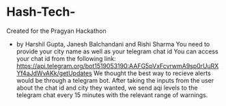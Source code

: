 # Hash-Tech-
Created for the Pragyan Hackathon
- by Harshil Gupta, Janesh Balchandani and Rishi Sharma
You need to provide your city name as well as your telegram chat id
You can access your chat id from the following link: https://api.telegram.org/bot1519053190:AAFG5pVxFcvrwmA9sp0rUuRXYf4aJdWvAKk/getUpdates
We thought the best way to recieve alerts would be through a telegram bot. 
After taking the inputs from the user about the chat id and city they wanted, 
we send aqi levels to the telegram chat every 15 minutes with the relevant range of warnings.
